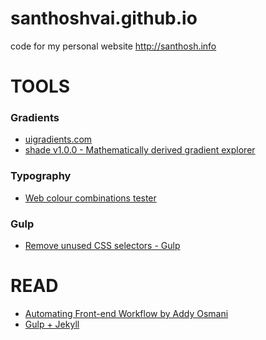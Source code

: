 # santhoshvai.github.io
code for my personal website http://santhosh.info

TOOLS
=====
### Gradients
* [uigradients.com](http://uigradients.com/#PurpleBliss)
* [shade v1.0.0 - Mathematically derived gradient explorer](http://jxnblk.com/shade/)

### Typography
* [Web colour combinations tester](http://jxnblk.com/colorable/demos/text/)

### Gulp
* [Remove unused CSS selectors - Gulp](https://github.com/ben-eb/gulp-uncss)


READ
====
* [Automating Front-end Workflow by Addy Osmani](https://speakerdeck.com/addyosmani/automating-front-end-workflow)
* [Gulp + Jekyll](https://gist.github.com/benske/f80090c87fa97f4e4098)
